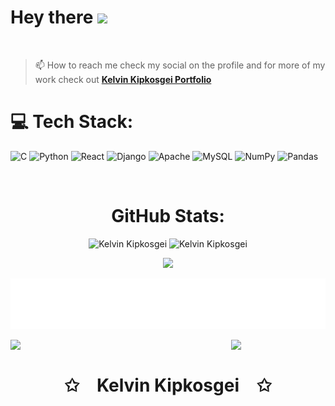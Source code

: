 <h1>
  Hey there
  <img src="https://media.giphy.com/media/hvRJCLFzcasrR4ia7z/giphy.gif" width="40px"/>
</h1>

<br>

> 📫 How to reach me
> check my social on the profile and
> for more of my work check out **[Kelvin Kipkosgei Portfolio](https://sanga78.github.io/kelvin-kipkosgei/)**

# 💻 **Tech Stack:**

![C](https://img.shields.io/badge/c-%2300599C.svg?style=plastic&logo=c&logoColor=white)
![Python](https://img.shields.io/badge/python-3670A0?style=plastic&logo=python&logoColor=ffdd54)
![React](https://img.shields.io/badge/react-%23276DC3.svg?style=plastic&logo=react&logoColor=white)
![Django](https://img.shields.io/badge/django-%23092E20.svg?style=plastic&logo=django&logoColor=white)
![Apache](https://img.shields.io/badge/apache-%23D42029.svg?style=plastic&logo=apache&logoColor=white)
![MySQL](https://img.shields.io/badge/mysql-%2300f.svg?style=plastic&logo=mysql&logoColor=white)
![NumPy](https://img.shields.io/badge/numpy-%23013243.svg?style=plastic&logo=numpy&logoColor=white)
![Pandas](https://img.shields.io/badge/pandas-%23150458.svg?style=plastic&logo=pandas&logoColor=white)

<br/>

<div align="center">

# **GitHub Stats:**

</div>
<div align="center">
<img src="https://github-readme-stats.vercel.app/api/top-langs?username=Sanga78&layout=compact&include_all_commits=true&count_private=true&show_icons=true&line_height=20&title_color=7A7ADB&icon_color=2234AE&text_color=D3D3D3&bg_color=0,000000,130F40" alt="Kelvin Kipkosgei" />

<img src="https://github-readme-stats.vercel.app/api?username=Sanga78&show_icons=true&line_height=29&title_color=7A7ADB&icon_color=2234AE&text_color=D3D3D3&bg_color=0,000000,130F40&include_all_commits=true&count_private=true" alt="Kelvin Kipkosgei" />

![](https://github-readme-streak-stats.herokuapp.com/?user=Sanga78&theme=dark&hide_border=true)<br/>

</div>

<p align="center">
    <img src="./assets/bye.svg">
</p>

<img align="left" src="https://user-images.githubusercontent.com/65187002/144930161-2f783401-8d27-4fdf-a2f7-cc0ba32f1f1f.gif" width="30%" style="display:inline;">
<img align="right" src="https://user-images.githubusercontent.com/65187002/144930161-2f783401-8d27-4fdf-a2f7-cc0ba32f1f1f.gif" width="30%" style="display:inline;">
<br>
<p align="center">
    <h1 align="center">✩&emsp;Kelvin Kipkosgei&emsp;✩</h1>
</p>
